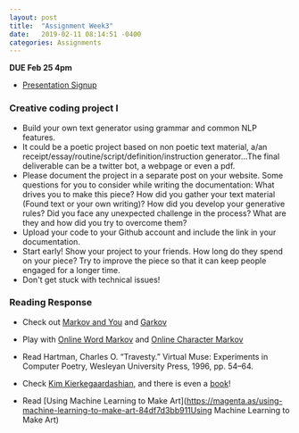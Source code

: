 ```yaml
---
layout: post
title:  "Assignment Week3"
date:   2019-02-11 08:14:51 -0400
categories: Assignments
---
```

**DUE Feb 25 4pm**

* [Presentation Signup](https://docs.google.com/spreadsheets/d/1Ze4H7jXZtd0DxYIKk9igSKaWjw3IZ12_DA8Wh_5j1po/edit#gid=0)

### Creative coding project I
* Build your own text generator using grammar and common NLP features.
* It could be a poetic project based on non poetic text material, a/an receipt/essay/routine/script/definition/instruction generator...The final deliverable can be a twitter bot, a webpage or even a pdf.
* Please document the project in a separate post on your website. Some questions for you to consider while writing the documentation: What drives you to make this piece? How did you gather your text material (Found text or your own writing)? How did you develop your generative rules? Did you face any unexpected challenge in the process? What are they and how did you try to overcome them?
* Upload your code to your Github account and include the link in your documentation.
* Start early! Show your project to your friends. How long do they spend on your piece? Try to improve the piece so that it can keep people engaged for a longer time.
* Don't get stuck with technical issues!

### Reading Response

* Check out [Markov and You](https://blog.codinghorror.com/markov-and-you/) and [Garkov](http://joshmillard.com/garkov/)

* Play with [Online Word Markov](https://projects.haykranen.nl/markov/demo/) and [Online Character Markov](http://www.eddeaddad.net/charNG/)

* Read Hartman, Charles O. “Travesty.” Virtual Muse: Experiments in Computer Poetry, Wesleyan University Press, 1996, pp. 54–64.

* Check [Kim Kierkegaardashian](https://twitter.com/kimkierkegaard?lang=en), and there is even a [book](https://www.amazon.com/exec/obidos/ASIN/1982100982?tag=simonsayscom)!

* Read [Using Machine Learning to Make Art](https://magenta.as/using-machine-learning-to-make-art-84df7d3bb911Using Machine Learning to Make Art)
